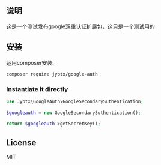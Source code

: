 ## 说明
这是一个测试发布google双重认证扩展包，这只是一个测试用的

## 安装

运用composer安装:

	composer require jybtx/google-auth


### Instantiate it directly

```php
use Jybtx\GoogleAuth\GoogleSecondarySuthentication;
    
$googleauth = new GoogleSecondarySuthentication();
    
return $googleauth->getSecretKey();
```
## License
MIT